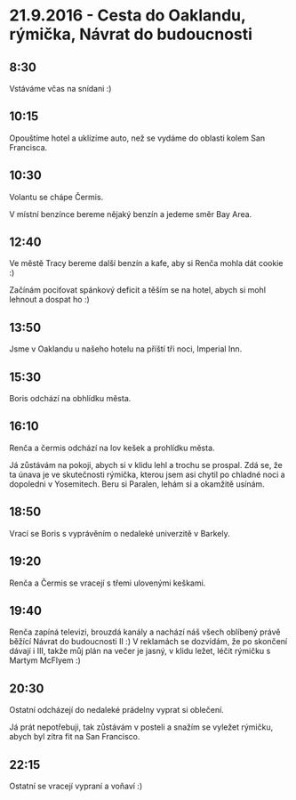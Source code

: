 # 21.9.2016 - Cesta do Oaklandu, rýmička, Návrat do budoucnosti

## 8:30

Vstáváme včas na snídani :)

## 10:15

Opouštíme hotel a uklízíme auto, než se vydáme do oblasti kolem San Francisca.

## 10:30

Volantu se chápe Čermis.

V místní benzínce bereme nějaký benzín a jedeme směr Bay Area.

## 12:40

Ve městě Tracy bereme další benzín a kafe, aby si Renča mohla dát cookie :)

Začínám pociťovat spánkový deficit a těším se na hotel, abych si mohl lehnout a dospat ho :)

## 13:50

Jsme v Oaklandu u našeho hotelu na příští tři noci, Imperial Inn.

## 15:30

Boris odchází na obhlídku města.

## 16:10

Renča a čermis odchází na lov kešek a prohlídku města.

Já zůstávám na pokoji, abych si v klidu lehl a trochu se prospal. Zdá se, že ta únava je ve skutečnosti rýmička, kterou jsem asi chytil po chladné noci a dopoledni v Yosemitech. Beru si Paralen, lehám si a okamžitě usínám.

## 18:50

Vrací se Boris s vyprávěním o nedaleké univerzitě v Barkely.

## 19:20

Renča a Čermis se vracejí s třemi ulovenými keškami.

## 19:40

Renča zapíná televizi, brouzdá kanály a nachází náš všech oblíbený právě běžící Návrat do budoucnosti II :) V reklamách se dozvídám, že po skončení dávají i III, takže můj plán na večer je jasný, v klidu ležet, léčit rýmičku s Martym McFlyem :)

## 20:30

Ostatní odcházejí do nedaleké prádelny vyprat si oblečení.

Já prát nepotřebuji, tak zůstávám v posteli a snažím se vyležet rýmičku, abych byl zítra fit na San Francisco.

## 22:15

Ostatní se vracejí vypraní a voňaví :)

